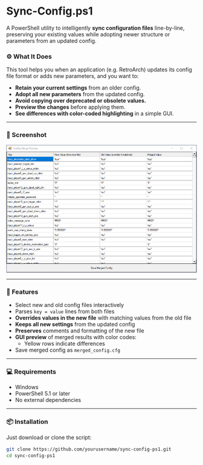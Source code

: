 # Sync-Config.ps1

A PowerShell utility to intelligently **sync configuration files** line-by-line, preserving your existing values while adopting newer structure or parameters from an updated config.

### ⚙️ What It Does

This tool helps you when an application (e.g. RetroArch) updates its config file format or adds new parameters, and you want to:

- **Retain your current settings** from an older config.
- **Adopt all new parameters** from the updated config.
- **Avoid copying over deprecated or obsolete values.**
- **Preview the changes** before applying them.
- **See differences with color-coded highlighting** in a simple GUI.

---

### 📌 Screenshot

![App Preview](screenshot.png)

---

### 📌 Features

- Select new and old config files interactively
- Parses `key = value` lines from both files
- **Overrides values in the new file** with matching values from the old file
- **Keeps all new settings** from the updated config
- **Preserves** comments and formatting of the new file
- **GUI preview** of merged results with color codes:
  - Yellow rows indicate differences
- Save merged config as `merged_config.cfg`

---

### 💻 Requirements

- Windows
- PowerShell 5.1 or later
- No external dependencies

---

### 📦 Installation

Just download or clone the script:

```bash
git clone https://github.com/yourusername/sync-config-ps1.git
cd sync-config-ps1
